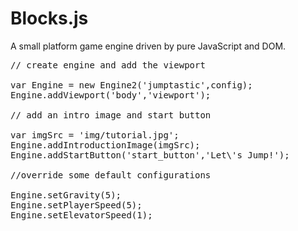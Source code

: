 # Blocks.js
A small platform game engine driven by pure JavaScript and DOM.

<pre>
// create engine and add the viewport

var Engine = new Engine2('jumptastic',config);
Engine.addViewport('body','viewport');

// add an intro image and start button

var imgSrc = 'img/tutorial.jpg';
Engine.addIntroductionImage(imgSrc);
Engine.addStartButton('start_button','Let\'s Jump!');

//override some default configurations

Engine.setGravity(5);
Engine.setPlayerSpeed(5);
Engine.setElevatorSpeed(1);
</pre>
